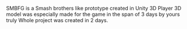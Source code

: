 SMBFG is a Smash brothers like prototype created in Unity 3D
Player 3D model was especially made for the game in the span of 3 days by yours truly
Whole project was created in 2 days.


